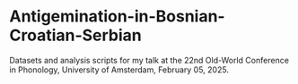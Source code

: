 # Antigemination-in-Bosnian-Croatian-Serbian
Datasets and analysis scripts for my talk at the 22nd Old-World Conference in Phonology, University of Amsterdam, February 05, 2025.
